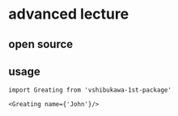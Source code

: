 # advanced lecture

## open source

## usage

```
import Greating from 'vshibukawa-1st-package'

<Greating name={'John'}/>

```
